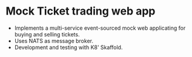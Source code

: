 # Mock Ticket trading web app

- Implements a multi-service event-sourced mock web applicating for buying and selling tickets.
- Uses NATS as message broker.
- Development and testing with K8' Skaffold.
